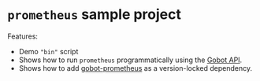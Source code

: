 # `prometheus` sample project

Features:

- Demo `"bin"` script
- Shows how to run `prometheus` programmatically using the [Gobot API](https://github.com/benallfree/gobot/tree/v1.0.0-alpha.36/docs/readme.md).
- Shows how to add [gobot-prometheus](https://www.npmjs.com/package/gobot-prometheus) as a version-locked dependency.
